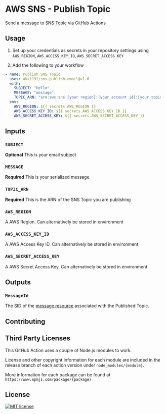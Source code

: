 # AWS SNS - Publish Topic

Send a message to SNS Topic via GitHub Actions

## Usage

1. Set up your credentials as secrets in your repository settings using `AWS_REGION`, `AWS_ACCESS_KEY_ID`, `AWS_SECRET_ACCESS_KEY`

2. Add the following to your workflow

```yml
- name: Publish SNS Topic
  uses: akki192/sns-publish-email@v1.6
  with:
    SUBJECT: "Hello"
    MESSAGE: "message"
    TOPIC_ARN: "arn:aws:sns:[your region]:[your account id]:[your topic name]"
  env:
    AWS_REGION: ${{ secrets.AWS_REGION }}
    AWS_ACCESS_KEY_ID: ${{ secrets.AWS_ACCESS_KEY_ID }}
    AWS_SECRET_ACCESS_KEY: ${{ secrets.AWS_SECRET_ACCESS_KEY }}
```

## Inputs

### `SUBJECT`

**Optional** This is your email subject

### `MESSAGE`

**Required** This is your serialized message

### `TOPIC_ARN`

**Required** This is the ARN of the SNS Topic you are publishing

### `AWS_REGION`

A AWS Region. Can alternatively be stored in environment

### `AWS_ACCESS_KEY_ID`

A AWS Access Key ID. Can alternatively be stored in environment

### `AWS_SECRET_ACCESS_KEY`

A AWS Secret Access Key. Can alternatively be stored in environment

## Outputs

### `MessageId`

The SID of the [message resource](https://docs.aws.amazon.com/pt_br/sns/latest/dg/sns-msg-status.html) associated with the Published Topic.

## Contributing

## Third Party Licenses

This GitHub Action uses a couple of Node.js modules to work.

License and other copyright information for each module are included in the release branch of each action version under `node_modules/{module}`.

More information for each package can be found at `https://www.npmjs.com/package/{package}`

## License

[![MIT license](https://img.shields.io/badge/License-MIT-blue.svg)](https://lbesson.mit-license.org/)
